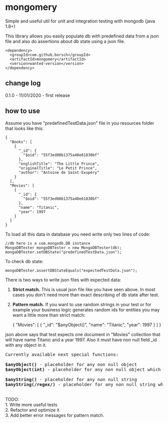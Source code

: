 # mongomery
Simple and useful util for unit and integration testing with mongodb (java 1.8+)

This library allows you easily populate db with predefined data
from a json file and also do assertions about db state using a json file.

    <dependency>
      <groupId>com.github.borsch</groupId>
      <artifactId>mongomery</artifactId>
      <version>wanted-version</version>
    </dependency>
    
## change log
0.1.0 - 11/01/2020 - first release

## how to use
Assume you have "predefinedTestData.json" file in you resources folder that looks like this:

    {
      "Books": [
        {
          "_id": {
            "$oid": "55f3ed00b1375a40e61830bf"
          },
          "englishTitle": "The Little Prince",
          "originalTitle": "Le Petit Prince",
          "author": "Antoine de Saint-Exupéry"
        }
      ],
      "Movies": [
        {
          "_id": {
            "$oid": "55f3ed00b1375a48e61830bf"
          },
          "name": "Titanic",
          "year": 1997
        }
      ]
    }

To load all this data in database you need write only two lines of code:

    //db here is a com.mongodb.DB instance
    MongoDBTester mongoDBTester = new MongoDBTester(db);
    mongoDBTester.setDBState("predefinedTestData.json");

To check db state:

    mongoDBTester.assertDBStateEquals("expectedTestData.json");

There is two ways to write json files with expected data:

1. <b>Strict match.</b> This is usual json file like you have seen above.
In most cases you don't need more than exact describing of db state after test.

2. <b>Pattern match.</b> If you want to use random strings in your test or for example your business
logic generates random ids for entities you may want a little more than strict match:


    {
      "Movies": [
        {
          "_id": "$anyObject()",
          "name": "Titanic",
          "year": 1997
        }
      ]
    }

json above says that test expects one document in "Movies" collection that will have name Titanic and
a year 1997. Also it must have non null field _id with any object in it.

<pre>
Currently available next special functions:<br/>
<b>$anyObject()</b> - placeholder for any non null object
<b>$anyObject(int)</b> - placeholder for any non null object which has exactly "int" number of fields. ("int" here is any positive integer) <br/>
<b>$anyString()</b> - placeholder for any non null string
<b>$anyString(/regex/)</b> - placeholder for any non null string which matches with given regex. ("regex" here is a valid regular expression)
</pre>

<br/>
TODO: <br/>
1. Write more useful tests<br/>
2. Refactor and optimize it<br/>
3. Add better error messages for pattern match.<br/> 
